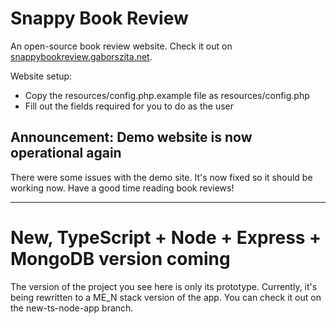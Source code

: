 # Snappy Book Review

An open-source book review website. Check it out on [snappybookreview.gaborszita.net](https://snappybookreview.gaborszita.net/).

Website setup:

- Copy the resources/config.php.example file as resources/config.php
- Fill out the fields required for you to do as the user

## Announcement: Demo website is now operational again

There were some issues with the demo site. It's now fixed so it should be working now. Have 
a good time reading book reviews!

---

# New, TypeScript + Node + Express + MongoDB version coming

The version of the project you see here is only its prototype. 
Currently, it's being rewritten to a ME_N stack version of the app. You 
can check it out on the new-ts-node-app branch.
